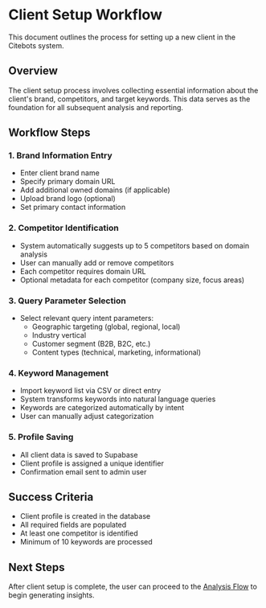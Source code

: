 # Client Setup Workflow

This document outlines the process for setting up a new client in the Citebots system.

## Overview

The client setup process involves collecting essential information about the client's brand, competitors, and target keywords. This data serves as the foundation for all subsequent analysis and reporting.

## Workflow Steps

### 1. Brand Information Entry

- Enter client brand name
- Specify primary domain URL
- Add additional owned domains (if applicable)
- Upload brand logo (optional)
- Set primary contact information

### 2. Competitor Identification

- System automatically suggests up to 5 competitors based on domain analysis
- User can manually add or remove competitors
- Each competitor requires domain URL
- Optional metadata for each competitor (company size, focus areas)

### 3. Query Parameter Selection

- Select relevant query intent parameters:
  - Geographic targeting (global, regional, local)
  - Industry vertical
  - Customer segment (B2B, B2C, etc.)
  - Content types (technical, marketing, informational)

### 4. Keyword Management

- Import keyword list via CSV or direct entry
- System transforms keywords into natural language queries
- Keywords are categorized automatically by intent
- User can manually adjust categorization

### 5. Profile Saving

- All client data is saved to Supabase
- Client profile is assigned a unique identifier
- Confirmation email sent to admin user

## Success Criteria

- Client profile is created in the database
- All required fields are populated
- At least one competitor is identified
- Minimum of 10 keywords are processed

## Next Steps

After client setup is complete, the user can proceed to the [Analysis Flow](./analysis-flow.md) to begin generating insights.